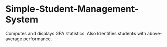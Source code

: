 # Simple-Student-Management-System
Computes and displays GPA statistics. Also Identifies students with above-average performance.
